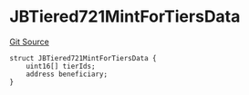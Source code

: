 # JBTiered721MintForTiersData
[Git Source](https://github.com/jbx-protocol/juice-721-delegate/blob/2d5cc8b5e5fa5f9438288f074222da0ada454156/contracts/structs/JBTiered721MintForTiersData.sol)


```solidity
struct JBTiered721MintForTiersData {
    uint16[] tierIds;
    address beneficiary;
}
```

